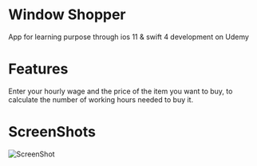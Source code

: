 # Window Shopper
App for learning purpose through ios 11 & swift 4 development on Udemy

# Features
Enter your hourly wage and the price of the item you want to buy, to calculate the number of working hours needed to buy it.

# ScreenShots
![ScreenShot](https://user-images.githubusercontent.com/12214142/33133638-118d2550-cfa6-11e7-9d64-396063b9ae2d.png)
